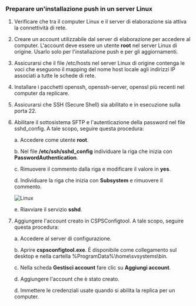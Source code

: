 ### <a name="prepare-for-a-push-installation-on-a-linux-server"></a>Preparare un'installazione push in un server Linux

1. Verificare che tra il computer Linux e il server di elaborazione sia attiva la connettività di rete.
2. Creare un account utilizzabile dal server di elaborazione per accedere al computer. L'account deve essere un utente **root** nel server Linux di origine. Usarlo solo per l'installazione push e per gli aggiornamenti.
3. Assicurarsi che il file /etc/hosts nel server Linux di origine contenga le voci che eseguono il mapping del nome host locale agli indirizzi IP associati a tutte le schede di rete.
4. Installare i pacchetti openssh, openssh-server, openssl più recenti nel computer da replicare.
5. Assicurarsi che SSH (Secure Shell) sia abilitato e in esecuzione sulla porta 22.
6. Abilitare il sottosistema SFTP e l'autenticazione della password nel file sshd_config. A tale scopo, seguire questa procedura:

    a. Accedere come utente **root**.

    b. Nel file **/etc/ssh/sshd_config** individuare la riga che inizia con **PasswordAuthentication**.

    c. Rimuovere il commento dalla riga e modificare il valore in **yes**.

    d. Individuare la riga che inizia con **Subsystem** e rimuovere il commento.

      ![Linux](./media/site-recovery-prepare-push-install-mob-svc-lin/mobility2.png)

    e. Riavviare il servizio **sshd**.

7. Aggiungere l'account creato in CSPSConfigtool. A tale scopo, seguire questa procedura:

    a. Accedere al server di configurazione.

    b. Aprire **cspsconfigtool.exe**. È disponibile come collegamento sul desktop e nella cartella %ProgramData%\home\svsystems\bin.

    c. Nella scheda **Gestisci account** fare clic su **Aggiungi account**.

    d. Aggiungere l'account che è stato creato.

    d. Immettere le credenziali usate quando si abilita la replica per un computer.
